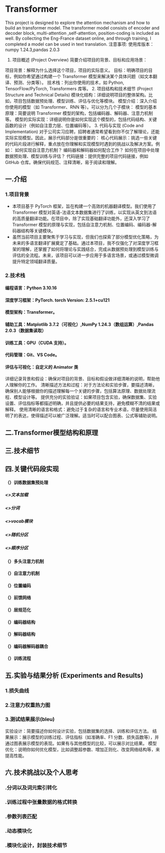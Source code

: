 # Transformer
This project is designed to explore the attention mechanism and how to build an transformer model. The transformer model consists of encoder and decoder block, multi-attention ,self-attention, position-coding is included as well. By collecting the Eng-France dataset online, and through training, I completed a model can be used in text translation.
注意事项:
使用库版本：
numpy 1.24.3,pandas 2.0.3 
1. 项目概述 (Project Overview)
简要介绍项目的背景、目标和应用场景：

项目背景：解释为什么选择这个项目，项目的实际意义。
目标：明确项目的目标，例如你希望通过构建一个 Transformer 模型来解决某个具体问题（如文本翻译、预测、分类等）。
技术栈：列出你使用的技术，如 Python, TensorFlow/PyTorch, Transformers 库等。
2. 项目结构和技术细节 (Project Structure and Technical Details)
模块化结构：详细说明项目的整体架构。比如，项目包括数据预处理、模型训练、评估与优化等模块。
模型介绍：深入介绍你使用的模型（如 Transformer、RNN 等）。可以分为几个子模块：
模型的基本原理：简要说明 Transformer 模型的架构，包括编码器、解码器、注意力机制等。
模型的实际实现：详细说明你是如何实现这个模型的，包括代码结构、关键函数的设计（例如自注意力层、位置编码等）。
3. 代码与实现 (Code and Implementation)
对于公司实习应聘，招聘者通常希望看到你不仅了解理论，还能实际实现模型。因此，展示代码部分是很重要的：
核心代码展示：挑选一些关键的代码片段进行解释，重点放在你理解和实现模型时遇到的挑战以及解决方案。例如：
如何实现自注意力机制？
编码器和解码器如何配合工作？
如何在项目中处理数据预处理、模型训练与评估？
代码链接：提供完整的项目代码链接，例如 GitHub 仓库。确保代码规范、注释清晰，易于阅读和理解。
## 一.介绍
### 1.项目背景
- 本项目基于 PyTorch 框架，旨在构建一个高效的机器翻译模型。我们使用了 Transformer 模型对英语-法语文本数据集进行了训练，以实现从英文到法语的高质量翻译功能。在项目中，除了实现基础翻译功能外，还深入学习了 Transformer 模型的原理与实现，包括自注意力机制、位置编码、编码器-解码器结构等关键模块。
- 虽然当前项目主要聚焦于学习与实现，但我们也探索了部分模型优化策略，为未来的多语言翻译扩展奠定了基础。通过本项目，我不仅强化了对深度学习框架的理解，还掌握了如何将理论与实践结合，完成从数据预处理到模型训练与评估的全流程。未来，该项目可以进一步应用于多语言场景，或通过模型微调提升特定领域翻译质量。
### 2.技术栈
#### 编程语言：Python 3.10.16
#### 深度学习框架：PyTorch. torch Version: 2.5.1+cu121
#### 模型架构：Transformer。
#### 辅助工具：Matplotlib 3.7.2（可视化）,NumPy 1.24.3（数组运算）,Pandas 2.0.3（数据集读取）
#### 训练工具：GPU（CUDA 支持）。
#### 代码管理：Git、VS Code。
#### 评估与可视化：自定义的 Animator 类
详细记录背景和假设：确保对项目的背景、目标和假设做详细清晰的说明，帮助他人理解你的工作。
清晰描述方法和过程：对于方法论和实验步骤，要描述清晰，确保别人能够根据你的描述理解每一个关键的步骤，包括算法原理、数据处理流程、模型设计等。
提供充分的实验验证：如果项目包含实验，确保数据集、实验设置、评估指标等都描述明确，并且提供必要的结果支持，避免模糊不清的结果或解释。
使用清晰的语言和格式：避免过于复杂的语言和专业术语，尽量使用简洁明了的表达，使得描述可以被广泛理解。适当时可以配合图表、公式等辅助说明。
## 二.Transformer模型结构和原理
## 三.技术细节
## 四.关键代码段实现
#### （）训练数据集预处理
##### <>文本加载
##### <>分词
##### <>vocab模块
##### <>随机分区
##### <>顺序分区
#### （）多头注意力机制
#### （）自注意力机制
#### （）位置编码
#### （）前馈网络
#### （）层规范化
#### （）编码器结构
#### （）解码器结构
#### （）编码器解码器耦合
#### （）训练流程
## 五.实验与结果分析 (Experiments and Results)
### 1.损失曲线
### 2.注意力权重热力图
### 3.测试结果展示(bleu)
实验设计：简要描述你如何设计实验，包括数据集的选择、训练和评估方法。
结果展示：展示模型的训练过程、评估指标（如准确率、F1 分数、损失函数等），并通过图表展示模型的表现。如果有与其他模型的比较，可以展示对比结果。
模型优化：说明你如何优化模型，比如调整超参数、增加正则化、改变网络结构等，来提高性能。
## 六.技术挑战以及个人思考
### .分词以及词元索引转化
### .训练过程中张量数据的格式转换
### .参数列表匹配
### .动态模块化
### .模块化设计，封装技术细节

